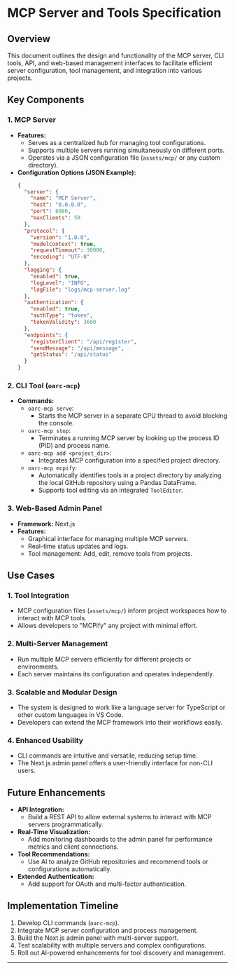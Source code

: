 # MCP Server and Tools Specification

## Overview
This document outlines the design and functionality of the MCP server, CLI tools, API, and web-based management interfaces to facilitate efficient server configuration, tool management, and integration into various projects.

## Key Components
### 1. **MCP Server**
- **Features:**
  - Serves as a centralized hub for managing tool configurations.
  - Supports multiple servers running simultaneously on different ports.
  - Operates via a JSON configuration file (`assets/mcp/` or any custom directory).
- **Configuration Options (JSON Example):**
  ```json
  {
    "server": {
      "name": "MCP Server",
      "host": "0.0.0.0",
      "port": 8080,
      "maxClients": 50
    },
    "protocol": {
      "version": "1.0.0",
      "modelContext": true,
      "requestTimeout": 30000,
      "encoding": "UTF-8"
    },
    "logging": {
      "enabled": true,
      "logLevel": "INFO",
      "logFile": "logs/mcp-server.log"
    },
    "authentication": {
      "enabled": true,
      "authType": "token",
      "tokenValidity": 3600
    },
    "endpoints": {
      "registerClient": "/api/register",
      "sendMessage": "/api/message",
      "getStatus": "/api/status"
    }
  }
  ```

### 2. **CLI Tool (`oarc-mcp`)**
- **Commands:**
  - `oarc-mcp serve`:
    - Starts the MCP server in a separate CPU thread to avoid blocking the console.
  - `oarc-mcp stop`:
    - Terminates a running MCP server by looking up the process ID (PID) and process name.
  - `oarc-mcp add <project_dir>`:
    - Integrates MCP configuration into a specified project directory.
  - `oarc-mcp mcpify`:
    - Automatically identifies tools in a project directory by analyzing the local GitHub repository using a Pandas DataFrame.
    - Supports tool editing via an integrated `ToolEditor`.

### 3. **Web-Based Admin Panel**
- **Framework:** Next.js
- **Features:**
  - Graphical interface for managing multiple MCP servers.
  - Real-time status updates and logs.
  - Tool management: Add, edit, remove tools from projects.

## Use Cases
### 1. **Tool Integration**
   - MCP configuration files (`assets/mcp/`) inform project workspaces how to interact with MCP tools. 
   - Allows developers to "MCPify" any project with minimal effort.

### 2. **Multi-Server Management**
   - Run multiple MCP servers efficiently for different projects or environments.
   - Each server maintains its configuration and operates independently.

### 3. **Scalable and Modular Design**
   - The system is designed to work like a language server for TypeScript or other custom languages in VS Code.
   - Developers can extend the MCP framework into their workflows easily.

### 4. **Enhanced Usability**
   - CLI commands are intuitive and versatile, reducing setup time.
   - The Next.js admin panel offers a user-friendly interface for non-CLI users.

## Future Enhancements
- **API Integration:**
  - Build a REST API to allow external systems to interact with MCP servers programmatically.
- **Real-Time Visualization:**
  - Add monitoring dashboards to the admin panel for performance metrics and client connections.
- **Tool Recommendations:**
  - Use AI to analyze GitHub repositories and recommend tools or configurations automatically.
- **Extended Authentication:**
  - Add support for OAuth and multi-factor authentication.

## Implementation Timeline
1. Develop CLI commands (`oarc-mcp`).
2. Integrate MCP server configuration and process management.
3. Build the Next.js admin panel with multi-server support.
4. Test scalability with multiple servers and complex configurations.
5. Roll out AI-powered enhancements for tool discovery and management.

---
